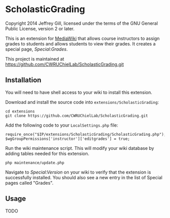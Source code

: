 ScholasticGrading
=================

Copyright 2014 Jeffrey Gill, licensed under the terms of the GNU General
Public License, version 2 or later.

This is an extension for [MediaWiki](http://www.mediawiki.org) that allows
course instructors to assign grades to students and allows students to view
their grades. It creates a special page, *Special:Grades*.

This project is maintained at
https://github.com/CWRUChielLab/ScholasticGrading.git

Installation
------------

You will need to have shell access to your wiki to install this extension.

Download and install the source code into `extensions/ScholasticGrading`:

    cd extensions
    git clone https://github.com/CWRUChielLab/ScholasticGrading.git

Add the following code to your `LocalSettings.php` file:

    require_once("$IP/extensions/ScholasticGrading/ScholasticGrading.php");
    $wgGroupPermissions['instructor']['editgrades'] = true;

Run the wiki maintenance script. This will modify your wiki database by adding
tables needed for this extension.

    php maintenance/update.php

Navigate to *Special:Version* on your wiki to verify that the extension is
successfully installed. You should also see a new entry in the list of Special
pages called "Grades".

Usage
-----

TODO

